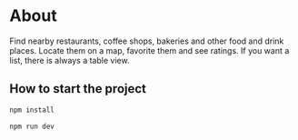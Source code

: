 # About

Find nearby restaurants, coffee shops, bakeries and other food and drink places. Locate them on a map, favorite them and see ratings. If you want a list, there is always a table view.

## How to start the project

```js
npm install
```

```js
npm run dev
```
